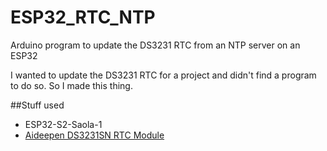 # ESP32_RTC_NTP
Arduino program to update the DS3231 RTC from an NTP server on an ESP32

I wanted to update the DS3231 RTC for a project and didn't find a program to do so. So I made this thing.

##Stuff used
* ESP32-S2-Saola-1
* [Aideepen DS3231SN RTC Module](https://www.amazon.com/gp/product/B07WJZ7NKM/ref=ppx_yo_dt_b_asin_title_o05_s00?ie=UTF8&psc=1)
